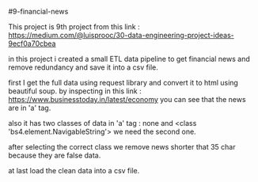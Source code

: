 #9-financial-news

This project is 9th project from this link : https://medium.com/@luisprooc/30-data-engineering-project-ideas-9ecf0a70cbea

in this project i created a small ETL data pipeline to get financial news and remove redundancy and save it into a csv file.

first I get the full data using request library and convert it to html using beautiful soup.
by inspecting in this link : https://www.businesstoday.in/latest/economy you can see that the news are in 'a' tag.

also it has two classes of data in 'a' tag : none and <class 'bs4.element.NavigableString'>
we need the second one.

after selecting the correct class we remove news shorter that 35 char because they are false data.

at last load the clean data into a csv file.